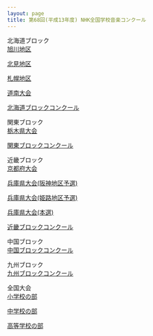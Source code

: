 ```yaml
---
layout: page
title: 第68回(平成13年度) NHK全国学校音楽コンクール
---
```

北海道ブロック  
[旭川地区](asahikawa/)

[北見地区](kitami/)

[札幌地区](sapporo/)

[道南大会](donan/)

[北海道ブロックコンクール](hokkaido/)

関東ブロック  
[栃木県大会](tochigi/)

[関東ブロックコンクール](kanto/)

近畿ブロック  
[京都府大会](kyoto/)

[兵庫県大会(阪神地区予選)](hyogo-2001-08-09/)

[兵庫県大会(姫路地区予選)](hyogo-2001-08-10/)

[兵庫県大会(本選)](hyogo-2001-08-16-17/)

[近畿ブロックコンクール](kinki/)

中国ブロック  
[中国ブロックコンクール](chugoku/)

九州ブロック  
[九州ブロックコンクール](kyushu/)

全国大会  
[小学校の部](national-elementary/)

[中学校の部](national-junior/)

[高等学校の部](national-senior/)
